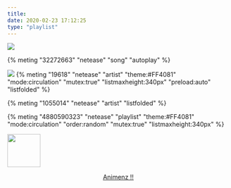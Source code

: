 ```yaml
---
title: 
date: 2020-02-23 17:12:25
type: "playlist"
---
```

![](https://cdn.jsdelivr.net/gh/Leouas/cdn@latest/img/pic/Aprlies.png)


{% meting "32272663" "netease" "song" "autoplay" %}

![](https://cdn.jsdelivr.net/gh/Leouas/Leouas-img/picgo/youzenA.png)
{% meting "19618" "netease" "artist" "theme:#FF4081" "mode:circulation" "mutex:true" "listmaxheight:340px" "preload:auto" "listfolded" %}



{% meting "1055014" "netease" "artist" "listfolded"  %}


{% meting "4880590323" "netease" "playlist" "theme:#FF4081" "mode:circulation" "order:random" "mutex:true" "listmaxheight:340px"  %}

<img src="https://i.loli.net/2020/02/25/4ck63GVTwF2LroP.jpg" title="" alt="" data-align="center" width="75"><a href="https://www.bilibili.com/video/av2288962" target="_blank" rel="noopener noreferrer nofollow"><center>Animenz !!</center></a>







